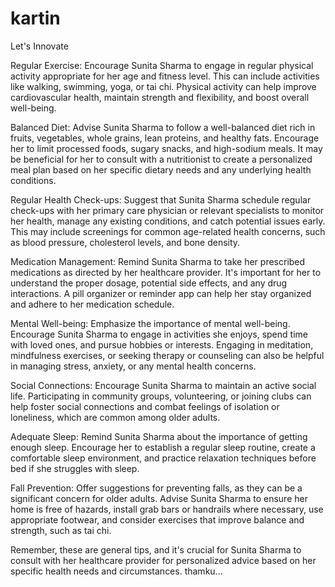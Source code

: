 # kartin
Let's Innovate

Regular Exercise: Encourage Sunita Sharma to engage in regular physical activity appropriate for her age and fitness level. This can include activities like walking, swimming, yoga, or tai chi. Physical activity can help improve cardiovascular health, maintain strength and flexibility, and boost overall well-being.

Balanced Diet: Advise Sunita Sharma to follow a well-balanced diet rich in fruits, vegetables, whole grains, lean proteins, and healthy fats. Encourage her to limit processed foods, sugary snacks, and high-sodium meals. It may be beneficial for her to consult with a nutritionist to create a personalized meal plan based on her specific dietary needs and any underlying health conditions.

Regular Health Check-ups: Suggest that Sunita Sharma schedule regular check-ups with her primary care physician or relevant specialists to monitor her health, manage any existing conditions, and catch potential issues early. This may include screenings for common age-related health concerns, such as blood pressure, cholesterol levels, and bone density.

Medication Management: Remind Sunita Sharma to take her prescribed medications as directed by her healthcare provider. It's important for her to understand the proper dosage, potential side effects, and any drug interactions. A pill organizer or reminder app can help her stay organized and adhere to her medication schedule.

Mental Well-being: Emphasize the importance of mental well-being. Encourage Sunita Sharma to engage in activities she enjoys, spend time with loved ones, and pursue hobbies or interests. Engaging in meditation, mindfulness exercises, or seeking therapy or counseling can also be helpful in managing stress, anxiety, or any mental health concerns.

Social Connections: Encourage Sunita Sharma to maintain an active social life. Participating in community groups, volunteering, or joining clubs can help foster social connections and combat feelings of isolation or loneliness, which are common among older adults.

Adequate Sleep: Remind Sunita Sharma about the importance of getting enough sleep. Encourage her to establish a regular sleep routine, create a comfortable sleep environment, and practice relaxation techniques before bed if she struggles with sleep.

Fall Prevention: Offer suggestions for preventing falls, as they can be a significant concern for older adults. Advise Sunita Sharma to ensure her home is free of hazards, install grab bars or handrails where necessary, use appropriate footwear, and consider exercises that improve balance and strength, such as tai chi.

Remember, these are general tips, and it's crucial for Sunita Sharma to consult with her healthcare provider for personalized advice based on her specific health needs and circumstances. thamku...

